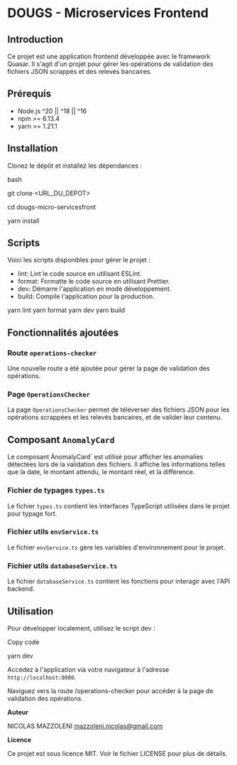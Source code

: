 # DOUGS - Microservices Frontend

## Introduction

Ce projet est une application frontend développée avec le framework Quasar. Il s'agit d'un projet pour gérer les opérations de validation des fichiers JSON scrappés et des relevés bancaires.

## Prérequis

- Node.js ^20 || ^18 || ^16
- npm >= 6.13.4
- yarn >= 1.21.1

## Installation

Clonez le dépôt et installez les dépendances :

bash

git clone <URL_DU_DEPOT>

cd dougs-micro-servicesfront

yarn install


## Scripts

Voici les scripts disponibles pour gérer le projet :

- lint: Lint le code source en utilisant ESLint.
- format: Formatte le code source en utilisant Prettier.
- dev: Démarre l'application en mode développement.
- build: Compile l'application pour la production.

yarn lint
yarn format
yarn dev
yarn build

## Fonctionnalités ajoutées

### Route `operations-checker`

Une nouvelle route a été ajoutée pour gérer la page de validation des opérations.

### Page `OperationsChecker`

La page `OperationsChecker` permet de téléverser des fichiers JSON pour les opérations scrappées et les relevés bancaires, et de valider leur contenu.

## Composant `AnomalyCard`

Le composant ÀnomalyCard` est utilisé pour afficher les anomalies détectées lors de la validation des fichiers. Il affiche les informations telles que la date, le montant attendu, le montant réel, et la différence.

### Fichier de typages `types.ts`

Le fichier `types.ts` contient les interfaces TypeScript utilisées dans le projet pour typage fort.

### Fichier utils `envService.ts`

Le fichier `envService.ts` gère les variables d'environnement pour le projet.

### Fichier utils `databaseService.ts`

Le fichier `databaseService.ts` contient les fonctions pour interagir avec l'API backend.

## Utilisation

Pour développer localement, utilisez le script dev :

Copy code

yarn dev

Accédez à l'application via votre navigateur à l'adresse `http://localhost:8080`.

Naviguez vers la route /operations-checker pour accéder à la page de validation des opérations.

**Auteur**

NICOLAS MAZZOLENI mazzoleni.nicolas@gmail.com

**Licence**

Ce projet est sous licence MIT. Voir le fichier LICENSE pour plus de détails.

